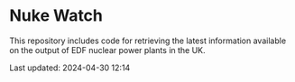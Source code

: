 # Nuke Watch

This repository includes code for retrieving the latest information available on the output of EDF nuclear power plants in the UK.

Last updated: 2024-04-30 12:14